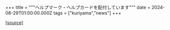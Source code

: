 +++
title = """ヘルプマーク・ヘルプカードを配付しています"""
date = 2024-08-29T01:00:00.000Z
tags = ["kuriyama","news"]
+++


[[source]](https://www.town.kuriyama.hokkaido.jp/soshiki/39/27696.html)
